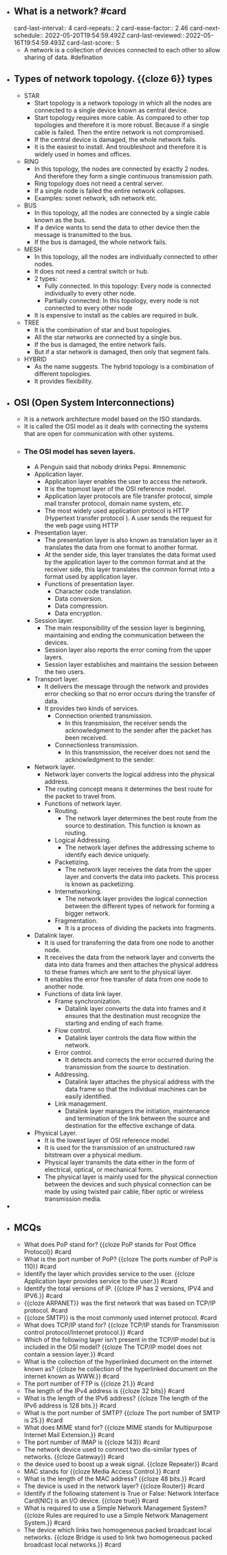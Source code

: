 - ## What is a network? #card
  card-last-interval:: 4
  card-repeats:: 2
  card-ease-factor:: 2.46
  card-next-schedule:: 2022-05-20T19:54:59.492Z
  card-last-reviewed:: 2022-05-16T19:54:59.493Z
  card-last-score:: 5
	- A network is a collection of devices connected to each other to allow sharing of data. #defination
- ## Types of network topology. {{cloze 6}} types
	- STAR
		- Start topology is a network topology in which all the nodes are connected to a single device known as central device.
		- Start topology requires more cable. As compared to other top topologies and therefore it is more robust. Because if a single cable is failed. Then the entire network is not compromised.
		- If the central device is damaged, the whole network fails.
		- It is the easiest to install. And troubleshoot and therefore it is widely used in homes and offices.
	- RING
		- In this topology, the nodes are connected by exactly 2 nodes. And therefore they form a single continuous transmission path.
		- Ring topology does not need a central server.
		- If a single node is failed the entire network collapses.
		- Examples: sonet network, sdh network etc.
	- BUS
		- In this topology, all the nodes are connected by a single cable known as the bus.
		- If a device wants to send the data to other device then the message is transmitted to the bus.
		- If the bus is damaged, the whole network fails.
	- MESH
		- In this topology, all the nodes are individually connected to other nodes.
		- It does not need a central switch or hub.
		- 2 types:
			- Fully connected. In this topology: Every node is connected individually to every other node.
			- Partially connected: In this topology, every node is not connected to every other node
		- It is expensive to install as the cables are required in bulk.
	- TREE
		- It is the combination of star and bust topologies.
		- All the star networks are connected by a single bus.
		- If the bus is damaged, the entire network fails.
		- But if a star network is damaged, then only that segment fails.
	- HYBRID
		- As the name suggests. The hybrid topology is a combination of different topologies.
		- It provides flexibility.
- ## OSI (Open System Interconnections)
	- It is a network architecture model based on the ISO standards.
	- It is called the OSI model as it deals with connecting the systems that are open for communication with other systems.
	- ### The OSI model has seven layers.
		- A Penguin said that nobody drinks Pepsi. #mnemonic
		- Application layer.
			- Application layer enables the user to access the network.
			- It is the topmost layer of the OSI reference model.
			- Application layer protocols are file transfer protocol, simple mail transfer protocol, domain name system, etc.
			- The most widely used application protocol is HTTP (Hypertext transfer protocol ). A user sends the request for the web page using HTTP
		- Presentation layer.
			- The presentation layer is also known as translation layer as it translates the data from one format to another format.
			- At the sender side, this layer translates the data format used by the application layer to the common format and at the receiver side, this layer translates the common format into a format used by application layer.
			- Functions of presentation layer.
				- Character code translation.
				- Data conversion.
				- Data compression.
				- Data encryption.
		- Session layer.
			- The main responsibility of the session layer is beginning, maintaining and ending the communication between the devices.
			- Session layer also reports the error coming from the upper layers.
			- Session layer establishes and maintains the session between the two users.
		- Transport layer.
			- It delivers the message through the network and provides error checking so that no error occurs during the transfer of data.
			- It provides two kinds of services.
				- Connection oriented transmission.
					- In this transmission, the receiver sends the acknowledgment to the sender after the packet has been received.
				- Connectionless transmission.
					- In this transmission, the receiver does not send the acknowledgment to the sender.
		- Network layer.
			- Network layer converts the logical address into the physical address.
			- The routing concept means it determines the best route for the packet to travel from.
			- Functions of network layer.
				- Routing.
					- The network layer determines the best route from the source to destination. This function is known as routing.
				- Logical Addressing.
					- The network layer defines the addressing scheme to identify each device uniquely.
				- Packetizing.
					- The network layer receives the data from the upper layer and converts the data into packets. This process is known as packetizing.
				- Internetworking.
					- The network layer provides the logical connection between the different types of network for forming a bigger network.
				- Fragmentation.
					- It is a process of dividing the packets into fragments.
		- Datalink layer.
			- It is used for transferring the data from one node to another node.
			- It receives the data from the network layer and converts the data into data frames and then attaches the physical address to these frames which are sent to the physical layer.
			- It enables the error free transfer of data from one node to another node.
			- Functions of data link layer.
				- Frame synchronization.
					- Datalink layer converts the data into frames and it ensures that the destination must recognize the starting and ending of each frame.
				- Flow control.
					- Datalink layer controls the data flow within the network.
				- Error control.
					- It detects and corrects the error occurred during the transmission from the source to destination.
				- Addressing.
					- Datalink layer attaches the physical address with the data frame so that the individual machines can be easily identified.
				- Link management.
					- Datalink layer managers the initiation, maintenance and termination of the link between the source and destination for the effective exchange of data.
		- Physical Layer.
			- It is the lowest layer of OSI reference model.
			- It is used for the transmission of an unstructured raw bitstream over a physical medium.
			- Physical layer transmits the data either in the form of electrical, optical, or mechanical form.
			- The physical layer is mainly used for the physical connection between the devices and such physical connection can be made by using twisted pair cable, fiber optic or wireless transmission media.
-
- ## MCQs
	- What does PoP stand for? {{cloze PoP stands for Post Office Protocol}} #card
	- What is the port number of PoP? {{cloze The ports number of PoP is 110}} #card
	- Identify the layer which provides service to the user. {{cloze Application layer provides service to the user.}} #card
	- Identify the total versions of IP. {{cloze IP has 2 versions, IPV4 and IPV6.}} #card
	- {{cloze ARPANET}} was the first network that was based on TCP/IP protocol. #card
	- {{cloze SMTP}} is the most commonly used internet protocol. #card
	- What does TCP/IP stand for? {{cloze TCP/IP stands for Transmission control protocol/Internet protocol.}} #card
	- Which of the following layer isn’t present in the TCP/IP model but is included in the OSI model? {{cloze The TCP/IP model does not contain a session layer.}} #card
	- What is the collection of the hyperlinked document on the internet known as? {{cloze he collection of the hyperlinked document on the internet known as WWW.}} #card
	- The port number of FTP is {{cloze 21.}} #card
	- The length of the IPv4 address is {{cloze 32 bits}} #card
	- What is the length of the IPv6 address? {{cloze The length of the IPv6 address is 128 bits.}} #card
	- What is the port number of SMTP? {{cloze The port number of SMTP is 25.}} #card
	- What does MIME stand for? {{cloze MIME stands for Multipurpose Internet Mail Extension.}} #card
	- The port number of IMAP is {{cloze 143}} #card
	- The network device used to connect two dis-similar types of networks. {{cloze Gateway}} #card
	- the device used to boost up a weak signal. {{cloze Repeater}} #card
	- MAC stands for {{cloze Media Access Control.}} #card
	- What is the length of the MAC address? {{cloze 48 bits.}} #card
	- The device is used in the network layer? {{cloze Router}} #card
	- Identify if the following statement is True or False: Network Interface Card(NIC) is an I/O device. {{cloze true}} #card
	- What is required to use a Simple Network Management System? {{cloze Rules are required to use a Simple Network Management System.}} #card
	- The device which links two homogeneous packed broadcast local networks. {{cloze Bridge is used to link two homogeneous packed broadcast local networks.}} #card